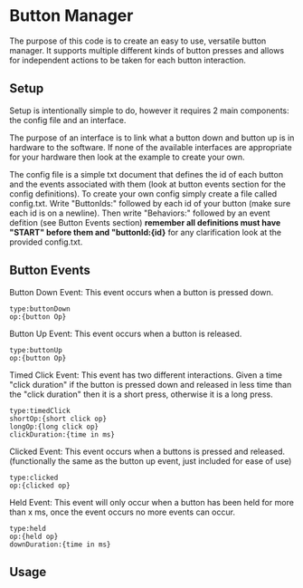 # Button Manager
The purpose of this code is to create an easy to use, versatile button manager. It supports multiple different kinds of button presses and allows for independent actions to be taken for each button interaction.

## Setup
Setup is intentionally simple to do, however it requires 2 main components: the config file and an interface.

The purpose of an interface is to link what a button down and button up is in hardware to the software. If none of the available interfaces are appropriate for your hardware then look at the example to create your own.

The config file is a simple txt document that defines the id of each button and the events associated with them (look at button events section for the config definitions). To create your own config simply create a file called config.txt. Write "ButtonIds:" followed by each id of your button (make sure each id is on a newline). Then write "Behaviors:" followed by an event defition (see Button Events section) **remember all definitions must have "START" before them and "buttonId:{id}** for any clarification look at the provided config.txt.

## Button Events
Button Down Event:
This event occurs when a button is pressed down.
```
type:buttonDown
op:{button Op}
```

Button Up Event:
This event occurs when a button is released.
```
type:buttonUp
op:{button Op}
```
Timed Click Event:
This event has two different interactions. Given a time "click duration" if the button is pressed down and released in less time than the "click duration" then it is a short press, otherwise it is a long press.
```
type:timedClick
shortOp:{short click op}
longOp:{long click op}
clickDuration:{time in ms}
```

Clicked Event:
This event occurs when a buttons is pressed and released. (functionally the same as the button up event, just included for ease of use)
```
type:clicked
op:{clicked op}
```

Held Event:
This event will only occur when a button has been held for more than x ms, once the event occurs no more events can occur.
```
type:held
op:{held op}
downDuration:{time in ms}
```

## Usage
